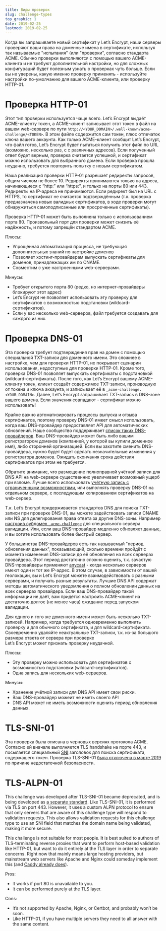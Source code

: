 ```yaml
---
title: Виды проверок
slug: challenge-types
top_graphic: 1
date: 2019-02-25
lastmod: 2019-02-25
---
```


Когда вы запрашиваете новый сертификат у Let’s Encrypt, наши серверы проверяют 
ваши права на доменные имена в сертификате, используя так называемые "испытания" 
(или "проверки", согласно стандарта ACME. Обычно проверки выполняются с помощью
вашего ACME-клиента и не требуют дополнительной настройки, но для сложных конфигураций
будет полезным узнать о проверках чуть больше. Если вы не уверены, какую именно проверку
применять - используйте настройки по-умолчанию для вашего ACME-клиента, 
или проверку HTTP-01.

# Проверка HTTP-01

Этот тип проверки используется чаще всего. Let’s Encrypt выдаёт ACME-клиенту токен,
а ACME-клиент записывает этот токен в файл на вашем web-сервере по пути
`http://<YOUR_DOMAIN>/.well-known/acme-challenge/<TOKEN>`. В этом файле содержится 
сам токен, плюс отпечаток ключа вашего аккаунта. Как только ACME-клиент сообщит
Let’s Encrypt, что файл готов, Let’s Encrypt будет пытаться получить этот файл 
по URL (возможно, несколько раз, с с различных адресов). Если полученный ответ будет
верным, проверка считается успешной, и сертификат можно использовать для выбранного домена.
Если проверка прошла неудачно, требуется повторить попытку с новым сертификатом. 

Наша реализация проверки HTTP-01 разрешает редиректы запросов, общим числом не более 10. 
Редиректы принимаются только на адреса, начинающиеся с “http:” или “https:”, 
и только на порты 80 или 443. Редиректы на IP-адреса не принимаются. Если редирект был на 
URL c HTTPS, то сертификат не считается подтверждённым (т.к. проверка предназначена новых валидных
сертификатов, в ходе проверки могут обнаружиться самоподписанные или просроченные сертификаты).

Проверка HTTP-01 может быть выполнена только с использованием порта 80. Произвольный порт
для проверки может снизить её надёжность, и потому запрещён стандартом ACME.

Плюсы:

 - Упрощённая автоматизация процесса, не требующая дополнительных знаний по настройке доменов
 - Позволяет хостинг-провайдерам выпускать сертификаты для доменов, принадлежащих им по CNAME.
 - Совместим с уже настроенными web-серверами.
 
 Минусы:
 
 - Требует открытого порта 80 (редко, но интернет-провайдеры блокируют этот адрес)
 - Let’s Encrypt не позволяет использовать эту проверку для сертификатов с возможностью
 подстановки (wildcard-сертификатов).
 - Если у вас несколько web-серверов, файл требуется создавать для каждого из них.

# Проверка DNS-01

Эта проверка требует подтверждения прав на домен с помощью специальной TXT-записи для 
доменного имени. Это сложнее в настройке, чем для проверки HTTP-01, но покрывает 
сценарии использования, недоступные для проверки HTTP-01. Кроме того, проверка DNS-01
позволяет выпускать сертификаты с подстановкой (wildcard-сертификаты). 
После того, как Let’s Encrypt вашему ACME-клиенту токен, клиент создаёт содержимое TXT-записи,
производную от токена и ключа аккаунта, и записывает её в `_acme-challenge.<YOUR_DOMAIN>`.
Далее, Let’s Encrypt запрашивает TXT-запись в DNS-зоне вашего домена. Если значения совпадают - 
сертификат можно использовать!

Крайне важно автоматизировать процессы выпуска и отзыва сертификатов, поэтому проверку DNS-01
имеет смысл использовать, когда ваш DNS-провайдер предоставляет API для автоматических
обновлений. Наше сообщество поддерживает [список таких DNS-провайдеров][dns-api-providers].
Ваш DNS-провайдер может быть либо вашим регистратором доменов (компанией, у которой вы купили
доменное имя), либо сторонней организацией. Если вы захотите сменить DNS-провайдера, нужно
будет будет сделать незначительные изменения у регистратора доменов. Ожидать окончания срока
действия сертификатов при этом не требуется.

Обратите внимание, что размещение полноправной учётной записи для DNS API на web-сервере существеннно
увеличивает возможный ущерб при взломе. Лучше всего использовать 
[учётную запись с ограниченными возможностями][securing-dns-credentials], или выполнять 
проверку DNS-01 на отдельном сервере, с последующим копированием сертификатов на web-сервер.

Т.к. Let’s Encrypt придерживается стандартов DNS для поиска TXT-записи при проверке DNS-01, 
вы можете задействовать записи CNAME или NS для делегирования права ответа за другие DNS-зоны. 
Например [настроив субдомен `_acme-challenge`][securing-dns-credentials] для специального 
сервера валидации. Или, если ваш DNS-провайдер медленно обновляет данные, и вы хотите использовать
более быстрый сервер.

У большинства DNS-провайдеров есть так называемый "период обновления данных", показывающий,
сколько времени пройдёт с момента изменения DNS-записи до её обновления на всех серверах 
провайдера. Этот период достаточно сложно оценить, т.к. зачастую DNS-провайдеры применяют 
[anycast] - когда несколько серверов имеют один и тот же IP-адрес. В этом случае, в зависимости
от вашей геолокации, вы и Let’s Encrypt можете взаимодействовать с разными серверами, 
и получать разные результаты. Лучшие DNS API содержат методы автоматического уведомления о полном
обновлении данных на всех серверах провайдера. Если ваш DNS-провайдер такой информации не даёт, 
вам придётся настроить ACME-клиент на достаточно долгое (не менее часа) ожидание перед запуском 
валидации.

Для одного и того же доменного имени может быть несколько TXT-записей. Например, когда требуется
одновременно выполнить проверку и для обычного сертификата, и для wildcard-сертификата. Своевременно
удаляйте неактуальные TXT-записи, т.к. из-за большого размера ответа от сервера при проверке   
Let’s Encrypt может признать проверку неудачной.

Плюсы:

 - Эту проверку можно использовать для сертификатов с возможностью подстановки (wildcard-сертификатов).
 - Одна запись для нескольких web-серверов.
 
Минусы:

 - Хранение учётной записи для DNS API имеет свои риски.
 - Ваш DNS-провайдер можеит не иметь своего API
 - DNS API может не иметь возможности оценить период обновления данных.
 
# TLS-SNI-01

Эта проверка была описана в черновых версиях протокола ACME. 
Согласно ей вначале выполняется TLS handshake на порте 443, и посылается
специальный [SNI] заголовок для поиска сертификата, содержашего токен.
Проверка TLS-SNI-01 [была отключена в марте 2019][tls-sni-disablement]
по причине недостаточной безопасности.

# TLS-ALPN-01

This challenge was developed after TLS-SNI-01 became deprecated, and is
being developed as [a separate standard][tls-alpn]. Like TLS-SNI-01, it is performed
via TLS on port 443. However, it uses a custom ALPN protocol to ensure
that only servers that are aware of this challenge type will respond
to validation requests. This also allows validation requests for this
challenge type to use an SNI field that matches the domain name being
validated, making it more secure.

This challenge is not suitable for most people. It is best suited
to authors of TLS-terminating reverse proxies that want to perform
host-based validation like HTTP-01, but want to do it entirely at the
TLS layer in order to separate concerns. Right now that mainly means
large hosting providers, but mainstream web servers like Apache and
Nginx could someday implement this (and [Caddy already does][caddy-tls-alpn]).

Pros:

 - It works if port 80 is unavailable to you.
 - It can be performed purely at the TLS layer.

Cons:

 - It’s not supported by Apache, Nginx, or Certbot, and probably won’t be soon.
 - Like HTTP-01, if you have multiple servers they need to all answer with the same content.

[dns-api-providers]: https://community.letsencrypt.org/t/dns-providers-who-easily-integrate-with-lets-encrypt-dns-validation/86438
[securing-dns-credentials]: https://www.eff.org/deeplinks/2018/02/technical-deep-dive-securing-automation-acme-dns-challenge-validation
[anycast]: https://en.wikipedia.org/wiki/Anycast
[SNI]: https://en.wikipedia.org/wiki/Server_Name_Indication
[tls-sni-disablement]: https://community.letsencrypt.org/t/march-13-2019-end-of-life-for-all-tls-sni-01-validation-support/74209
[tls-alpn]: https://tools.ietf.org/html/draft-ietf-acme-tls-alpn-01
[caddy-tls-alpn]: https://caddy.community/t/caddy-supports-the-acme-tls-alpn-challenge/4860
